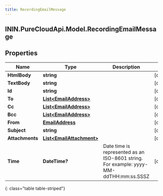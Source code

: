 ```yaml
---
title: RecordingEmailMessage
---
```

## ININ.PureCloudApi.Model.RecordingEmailMessage

## Properties

|Name | Type | Description | Notes|
|------------ | ------------- | ------------- | -------------|
| **HtmlBody** | **string** |  | [optional] |
| **TextBody** | **string** |  | [optional] |
| **Id** | **string** |  | [optional] |
| **To** | [**List&lt;EmailAddress&gt;**](EmailAddress.html) |  | [optional] |
| **Cc** | [**List&lt;EmailAddress&gt;**](EmailAddress.html) |  | [optional] |
| **Bcc** | [**List&lt;EmailAddress&gt;**](EmailAddress.html) |  | [optional] |
| **From** | [**EmailAddress**](EmailAddress.html) |  | [optional] |
| **Subject** | **string** |  | [optional] |
| **Attachments** | [**List&lt;EmailAttachment&gt;**](EmailAttachment.html) |  | [optional] |
| **Time** | **DateTime?** | Date time is represented as an ISO-8601 string. For example: yyyy-MM-ddTHH:mm:ss.SSSZ | [optional] |
{: class="table table-striped"}


